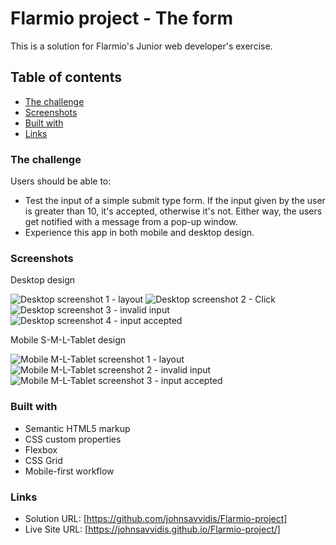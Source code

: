 # Flarmio project - The form

This is a solution for Flarmio's Junior web developer's exercise.

## Table of contents

- [The challenge](#the-challenge)
- [Screenshots](#screenshots)
- [Built with](#built-with)
- [Links](#links)

### The challenge

Users should be able to:

- Test the input of a simple submit type form. If the input given by the user is greater than 10, it's accepted, otherwise it's not. Either way, the users get notified with a message from a pop-up window. 
- Experience this app in both mobile and desktop design.

### Screenshots

Desktop design

![Desktop screenshot 1 - layout](./screenshots/Desktop/screenshot-1.png)
![Desktop screenshot 2 - Click](./screenshots/Desktop/screenshot-2.png)
![Desktop screenshot 3 - invalid input](./screenshots/Desktop/screenshot-3.png)
![Desktop screenshot 4 - input accepted](./screenshots/Desktop/screenshot-4.png)

Mobile S-M-L-Tablet design

![Mobile M-L-Tablet screenshot 1 - layout](/screenshots/Mobile/screenshot-1.png)
![Mobile M-L-Tablet screenshot 2 - invalid input](./screenshots/Mobile/screenshot-2.png)
![Mobile M-L-Tablet screenshot 3 - input accepted](./screenshots/Mobile/screenshot-3.png)

### Built with

- Semantic HTML5 markup
- CSS custom properties
- Flexbox
- CSS Grid
- Mobile-first workflow

### Links

- Solution URL: [https://github.com/johnsavvidis/Flarmio-project]
- Live Site URL: [https://johnsavvidis.github.io/Flarmio-project/]